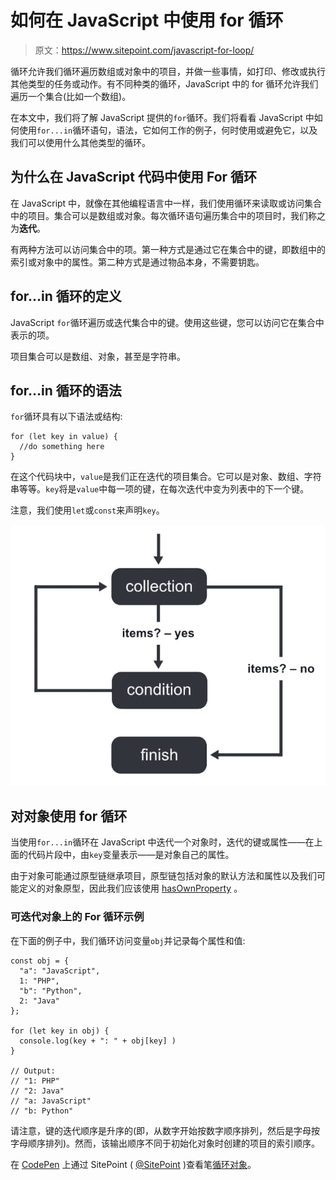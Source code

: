 # 如何在 JavaScript 中使用 for 循环

> 原文：<https://www.sitepoint.com/javascript-for-loop/>

循环允许我们循环遍历数组或对象中的项目，并做一些事情，如打印、修改或执行其他类型的任务或动作。有不同种类的循环，JavaScript 中的 for 循环允许我们遍历一个集合(比如一个数组)。

在本文中，我们将了解 JavaScript 提供的`for`循环。我们将看看 JavaScript 中如何使用`for...in`循环语句，语法，它如何工作的例子，何时使用或避免它，以及我们可以使用什么其他类型的循环。

## 为什么在 JavaScript 代码中使用 For 循环

在 JavaScript 中，就像在其他编程语言中一样，我们使用循环来读取或访问集合中的项目。集合可以是数组或对象。每次循环语句遍历集合中的项目时，我们称之为**迭代**。

有两种方法可以访问集合中的项。第一种方式是通过它在集合中的键，即数组中的索引或对象中的属性。第二种方式是通过物品本身，不需要钥匙。

## for…in 循环的定义

JavaScript `for`循环遍历或迭代集合中的键。使用这些键，您可以访问它在集合中表示的项。

项目集合可以是数组、对象，甚至是字符串。

## for…in 循环的语法

`for`循环具有以下语法或结构:

```
for (let key in value) {
  //do something here
}
```

在这个代码块中，`value`是我们正在迭代的项目集合。它可以是对象、数组、字符串等等。`key`将是`value`中每一项的键，在每次迭代中变为列表中的下一个键。

注意，我们使用`let`或`const`来声明`key`。

![For in loop iterating object properties with a const key](img/82b697ad1306c33e03703ed16f440236.png)

## 对对象使用 for 循环

当使用`for...in`循环在 JavaScript 中迭代一个对象时，迭代的键或属性——在上面的代码片段中，由`key`变量表示——是对象自己的属性。

由于对象可能通过原型链继承项目，原型链包括对象的默认方法和属性以及我们可能定义的对象原型，因此我们应该使用 [hasOwnProperty](https://developer.mozilla.org/en-US/docs/Web/JavaScript/Reference/Global_Objects/Object/hasOwnProperty) 。

### 可迭代对象上的 For 循环示例

在下面的例子中，我们循环访问变量`obj`并记录每个属性和值:

```
const obj = {
  "a": "JavaScript",
  1: "PHP",
  "b": "Python",
  2: "Java"
};

for (let key in obj) {
  console.log(key + ": " + obj[key] )
}

// Output:
// "1: PHP"
// "2: Java"
// "a: JavaScript"
// "b: Python"
```

请注意，键的迭代顺序是升序的(即，从数字开始按数字顺序排列，然后是字母按字母顺序排列)。然而，该输出顺序不同于初始化对象时创建的项目的索引顺序。

在 [CodePen](https://codepen.io) 上通过 SitePoint ( [@SitePoint](https://codepen.io/SitePoint) )查看笔[循环对象](https://codepen.io/SitePoint/pen/ZEJWOML)。